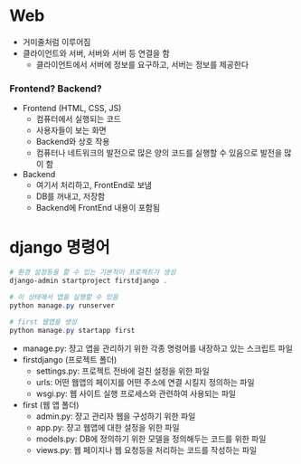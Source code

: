 # Web
- 거미줄처럼 이루어짐
- 클라이언트와 서버, 서버와 서버 등 연결을 함
    - 클라이언트에서 서버에 정보를 요구하고, 서버는 정보를 제공한다

### Frontend? Backend?
- Frontend (HTML, CSS, JS)
    - 컴퓨터에서 실행되는 코드
    - 사용자들이 보는 화면
    - Backend와 상호 작용 
    - 컴퓨터나 네트워크의 발전으로 많은 양의 코드를 실행할 수 있음으로 발전을 많이 함
- Backend
    - 여기서 처리하고, FrontEnd로 보냄
    - DB를 꺼내고, 저장함
    - Backend에 FrontEnd 내용이 포함됨


# django 명령어
```powershell
# 환경 설정등을 할 수 있는 기본적이 프로젝트가 생성
django-admin startproject firstdjango .

# 이 상태에서 앱을 실행할 수 있음
python manage.py runserver

# first 웹앱을 생성
python manage.py startapp first
```

- manage.py: 쟝고 앱을 관리하기 위한 각종 명령어를 내장하고 있는 스크립트 파일
- firstdjango (프로젝트 폴더)
    - settings.py: 프로젝트 전바에 걸친 설정을 위한 파일
    - urls: 어떤 웹앱의 페이지를 어떤 주소에 연결 시킬지 정의하는 파일
    - wsgi.py: 웹 사이트 실행 프로세스와 관련하여 사용되는 파일
- first (웹 앱 폴더)
    - admin.py: 쟝고 관리자 웹을 구성하기 위한 파일
    - app.py: 쟝고 웹앱에 대한 설정을 위한 파일
    - models.py: DB에 정의하기 위한 모델을 정의해두는 코드를 위한 파일
    - views.py: 웹 페이지나 웹 요청등을 처리하는 코드를 작성하는 파일
